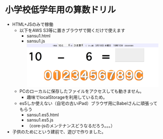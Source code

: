 
# 小学校低学年用の算数ドリル

- HTML+JSのみで稼働
	- 以下をAWS S3等に置きブラウザで開くだけで使えます
		- sansu1.html
		- sansu1.js
		![画面キャプチャ](https://github.com/sktn3/myPhoto/blob/master/sansu1.png "画面キャプチャ")
	- PCのローカルに保存したファイルをアクセスしても動きません。
		- 趣味でlocalStorageを利用しているため。
	- es5しか使えない（自宅の古いiPad）ブラウザ用にBabelさんに頑張ってもらう
		- sansu1.es5.html
		- sansu1.es5.js
		- （core-jsのメンテナンスどうなるだろう。。。）
- 子供のためにという建前で、遊びで作りました。

